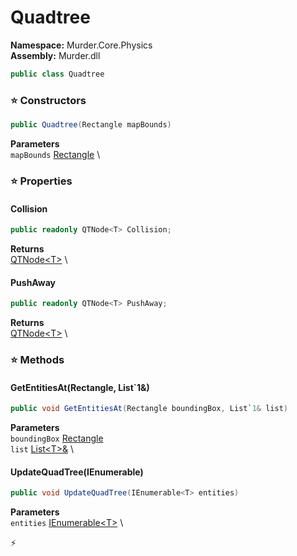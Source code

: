 # Quadtree

**Namespace:** Murder.Core.Physics \
**Assembly:** Murder.dll

```csharp
public class Quadtree
```

### ⭐ Constructors
```csharp
public Quadtree(Rectangle mapBounds)
```

**Parameters** \
`mapBounds` [Rectangle](/Murder/Core/Geometry/Rectangle.html) \

### ⭐ Properties
#### Collision
```csharp
public readonly QTNode<T> Collision;
```

**Returns** \
[QTNode\<T\>](/Murder/Core/Physics/QTNode-1.html) \
#### PushAway
```csharp
public readonly QTNode<T> PushAway;
```

**Returns** \
[QTNode\<T\>](/Murder/Core/Physics/QTNode-1.html) \
### ⭐ Methods
#### GetEntitiesAt(Rectangle, List`1&)
```csharp
public void GetEntitiesAt(Rectangle boundingBox, List`1& list)
```

**Parameters** \
`boundingBox` [Rectangle](/Murder/Core/Geometry/Rectangle.html) \
`list` [List\<T\>&](https://learn.microsoft.com/en-us/dotnet/api/System.Collections.Generic.List-1?view=net-7.0) \

#### UpdateQuadTree(IEnumerable<T>)
```csharp
public void UpdateQuadTree(IEnumerable<T> entities)
```

**Parameters** \
`entities` [IEnumerable\<T\>](https://learn.microsoft.com/en-us/dotnet/api/System.Collections.Generic.IEnumerable-1?view=net-7.0) \



⚡